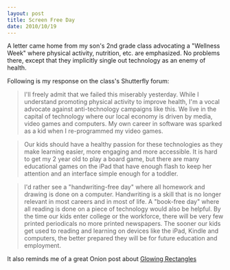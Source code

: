 ```yaml
---
layout: post
title: Screen Free Day
date: 2010/10/19
---
```


A letter came home from my son's 2nd grade class advocating a "Wellness Week" where physical activity, nutrition, etc. are emphasized. No problems there, except that they implicitly single out technology as an enemy of health.

Following is my response on the class's Shutterfly forum:

<blockquote>
I'll freely admit that we failed this miserably yesterday. While I understand promoting physical activity to improve health, I'm a vocal advocate against anti-technology campaigns like this. We live in the capital of technology where our local economy is driven by media, video games and computers. My own career in software was sparked as a kid when I re-programmed my video games.
</blockquote>

<blockquote>
Our kids should have a healthy passion for these technologies as they make learning easier, more engaging and more accessible. It is hard to get my 2 year old to play a board game, but there are many educational games on the iPad that have enough flash to keep her attention and an interface simple enough for a toddler.
</blockquote>

<blockquote>
I'd rather see a "handwriting-free day" where all homework and drawing is done on a computer. Handwriting is a skill that is no longer relevant in most careers and in most of life. A "book-free day" where all reading is done on a piece of technology would also be helpful. By the time our kids enter college or the workforce, there will be very few printed periodicals no more printed newspapers. The sooner our kids get used to reading and learning on devices like the iPad, Kindle and computers, the better prepared they will be for future education and employment.

</blockquote>

It also reminds me of a great Onion post about [Glowing Rectangles](http://www.theonion.com/articles/report-90-of-waking-hours-spent-staring-at-glowing,2747/)
